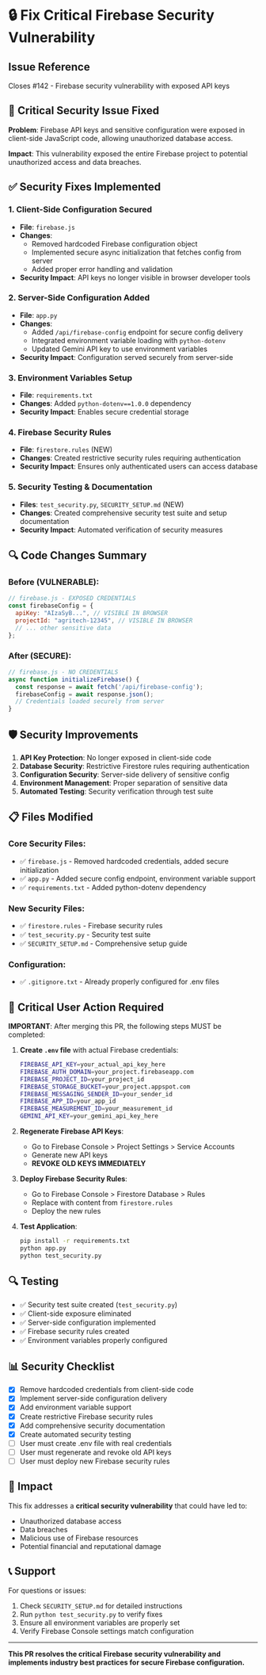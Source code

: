 # 🔒 Fix Critical Firebase Security Vulnerability

## Issue Reference
Closes #142 - Firebase security vulnerability with exposed API keys

## 🚨 Critical Security Issue Fixed

**Problem**: Firebase API keys and sensitive configuration were exposed in client-side JavaScript code, allowing unauthorized database access.

**Impact**: This vulnerability exposed the entire Firebase project to potential unauthorized access and data breaches.

## ✅ Security Fixes Implemented

### 1. **Client-Side Configuration Secured**
- **File**: `firebase.js`
- **Changes**: 
  - Removed hardcoded Firebase configuration object
  - Implemented secure async initialization that fetches config from server
  - Added proper error handling and validation
- **Security Impact**: API keys no longer visible in browser developer tools

### 2. **Server-Side Configuration Added**
- **File**: `app.py`
- **Changes**:
  - Added `/api/firebase-config` endpoint for secure config delivery
  - Integrated environment variable loading with `python-dotenv`
  - Updated Gemini API key to use environment variables
- **Security Impact**: Configuration served securely from server-side

### 3. **Environment Variables Setup**
- **File**: `requirements.txt`
- **Changes**: Added `python-dotenv==1.0.0` dependency
- **Security Impact**: Enables secure credential storage

### 4. **Firebase Security Rules**
- **File**: `firestore.rules` (NEW)
- **Changes**: Created restrictive security rules requiring authentication
- **Security Impact**: Ensures only authenticated users can access database

### 5. **Security Testing & Documentation**
- **Files**: `test_security.py`, `SECURITY_SETUP.md` (NEW)
- **Changes**: Created comprehensive security test suite and setup documentation
- **Security Impact**: Automated verification of security measures

## 🔍 Code Changes Summary

### Before (VULNERABLE):
```javascript
// firebase.js - EXPOSED CREDENTIALS
const firebaseConfig = {
  apiKey: "AIzaSyB...", // VISIBLE IN BROWSER
  projectId: "agritech-12345", // VISIBLE IN BROWSER
  // ... other sensitive data
};
```

### After (SECURE):
```javascript
// firebase.js - NO CREDENTIALS
async function initializeFirebase() {
  const response = await fetch('/api/firebase-config');
  firebaseConfig = await response.json();
  // Credentials loaded securely from server
}
```

## 🛡️ Security Improvements

1. **API Key Protection**: No longer exposed in client-side code
2. **Database Security**: Restrictive Firestore rules requiring authentication
3. **Configuration Security**: Server-side delivery of sensitive config
4. **Environment Management**: Proper separation of sensitive data
5. **Automated Testing**: Security verification through test suite

## 📋 Files Modified

### Core Security Files:
- ✅ `firebase.js` - Removed hardcoded credentials, added secure initialization
- ✅ `app.py` - Added secure config endpoint, environment variable support
- ✅ `requirements.txt` - Added python-dotenv dependency

### New Security Files:
- ✅ `firestore.rules` - Firebase security rules
- ✅ `test_security.py` - Security test suite
- ✅ `SECURITY_SETUP.md` - Comprehensive setup guide

### Configuration:
- ✅ `.gitignore.txt` - Already properly configured for .env files

## 🚨 Critical User Action Required

**IMPORTANT**: After merging this PR, the following steps MUST be completed:

1. **Create `.env` file** with actual Firebase credentials:
   ```bash
   FIREBASE_API_KEY=your_actual_api_key_here
   FIREBASE_AUTH_DOMAIN=your_project.firebaseapp.com
   FIREBASE_PROJECT_ID=your_project_id
   FIREBASE_STORAGE_BUCKET=your_project.appspot.com
   FIREBASE_MESSAGING_SENDER_ID=your_sender_id
   FIREBASE_APP_ID=your_app_id
   FIREBASE_MEASUREMENT_ID=your_measurement_id
   GEMINI_API_KEY=your_gemini_api_key_here
   ```

2. **Regenerate Firebase API Keys**:
   - Go to Firebase Console > Project Settings > Service Accounts
   - Generate new API keys
   - **REVOKE OLD KEYS IMMEDIATELY**

3. **Deploy Firebase Security Rules**:
   - Go to Firebase Console > Firestore Database > Rules
   - Replace with content from `firestore.rules`
   - Deploy the new rules

4. **Test Application**:
   ```bash
   pip install -r requirements.txt
   python app.py
   python test_security.py
   ```

## 🔍 Testing

- ✅ Security test suite created (`test_security.py`)
- ✅ Client-side exposure eliminated
- ✅ Server-side configuration implemented
- ✅ Firebase security rules created
- ✅ Environment variables properly configured

## 📊 Security Checklist

- [x] Remove hardcoded credentials from client-side code
- [x] Implement server-side configuration delivery
- [x] Add environment variable support
- [x] Create restrictive Firebase security rules
- [x] Add comprehensive security documentation
- [x] Create automated security testing
- [ ] User must create .env file with real credentials
- [ ] User must regenerate and revoke old API keys
- [ ] User must deploy new Firebase security rules

## 🎯 Impact

This fix addresses a **critical security vulnerability** that could have led to:
- Unauthorized database access
- Data breaches
- Malicious use of Firebase resources
- Potential financial and reputational damage

## 📞 Support

For questions or issues:
1. Check `SECURITY_SETUP.md` for detailed instructions
2. Run `python test_security.py` to verify fixes
3. Ensure all environment variables are properly set
4. Verify Firebase Console settings match configuration

---

**This PR resolves the critical Firebase security vulnerability and implements industry best practices for secure Firebase configuration.**
